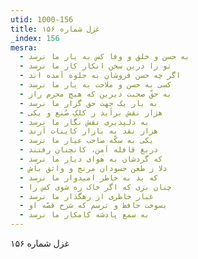 ```yaml
---
utid: 1000-156
title: غزل شماره ۱۵۶
_index: 156
mesra:
  - به حسن و خلق و وفا کس به یار ما نرسد
  - تو را درین سخن انکار کار ما نرسد
  - اگر چه حسن فروشان به جلوه آمده اند
  - کسی به حسن و ملاحت به یار ما نرسد
  - به حقّ صحبت دیرین که هیچ محرم راز
  - به یار یک جهت حق گزار ما نرسد
  - هزار نقش برآید ز کلکِ صُنع و یکی
  - به دلپذیری نقش نگار ما نرسد
  - هزار نقد به بازار کاینات آرند
  - یکی به سکّه صاحب عیار ما نرسد
  - دریغ قافله اَمن، کانچنان رفتند
  - که گردشان به هوای دیار ما نرسد
  - دلا ز طعن حسودان مرنج و واثق باش
  - که بد به خاطر امیدوار ما نرسد
  - چنان بزی که اگر خاک ره شوی کس را
  - غبار خاطری از رهگذار ما نرسد
  - بسوخت حافظ و ترسم که شرح قصّه او
  - به سمع پادشه کامکار ما نرسد
---
```

غزل شماره ۱۵۶
